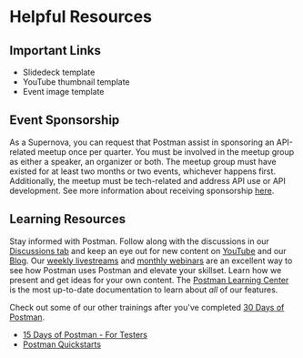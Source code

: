 # Helpful Resources
## Important Links
- Slidedeck template
- YouTube thumbnail template
- Event image template

## Event Sponsorship
As a Supernova, you can request that Postman assist in sponsoring an API-related meetup once per quarter. You must be involved in the meetup group as either a speaker, an organizer or both. The meetup group must have existed for at least two months or two events, whichever happens first. Additionally, the meetup must be tech-related and address API use or API development. See more information about receiving sponsorship [here](https://drive.google.com/file/d/1rW8tCwkAemoj94m4KXIj57RNfa3lB1Rl/view).

## Learning Resources
Stay informed with Postman. Follow along with the discussions in our [Discussions tab](https://github.com/Kcorb95/Postman-Supernova-Program-Resources/discussions) and keep an eye out for new content on [YouTube](https://www.youtube.com/channel/UCocudCGVb3MmhWQ1aoIgUQw) and our [Blog](https://blog.postman.com/).
Our [weekly livestreams](https://www.youtube.com/playlist?list=PLM-7VG-sgbtAZs194_VaRc2tRMCrk2PUv) and [monthly webinars](https://www.postman.com/events/intergalactic/) are an excellent way to see how Postman uses Postman and elevate your skillset. Learn how we present and get ideas for your own content. The [Postman Learning Center](https://learning.postman.com/) is the most up-to-date documentation to learn about _all_ of our features.

Check out some of our other trainings after you've completed [30 Days of Postman](https://www.postman.com/postman/workspace/30-days-of-postman-for-developers).
- [15 Days of Postman - For Testers](https://www.postman.com/postman/workspace/15-days-of-postman-for-testers)
- [Postman Quickstarts](https://quickstarts.postman.com/)
